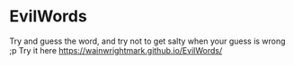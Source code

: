 # EvilWords
Try and guess the word, and try not to get salty when your guess is wrong ;p
Try it here https://wainwrightmark.github.io/EvilWords/

